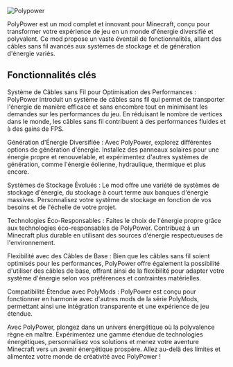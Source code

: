 ![Polypower](https://github.com/Fitarozz/PolyPower/assets/73397407/c6e803d3-53b9-4523-ac50-2c27886d1d95)





PolyPower est un mod complet et innovant pour Minecraft, conçu pour transformer votre expérience de jeu en un monde d'énergie diversifié et polyvalent. Ce mod propose un vaste éventail de fonctionnalités, allant des câbles sans fil avancés aux systèmes de stockage et de génération d'énergie variés.

## Fonctionnalités clés 

Système de Câbles sans Fil pour Optimisation des Performances : PolyPower introduit un système de câbles sans fil qui permet de transporter l'énergie de manière efficace et sans encombre tout en minimisant les demandes sur les performances du jeu. En réduisant le nombre de vertices dans le monde, les câbles sans fil contribuent à des performances fluides et à des gains de FPS.

Génération d'Énergie Diversifiée : Avec PolyPower, explorez différentes options de génération d'énergie. Installez des panneaux solaires pour une énergie propre et renouvelable, et expérimentez d'autres systèmes de génération, comme l'énergie éolienne, hydraulique, thermique et plus encore.

Systèmes de Stockage Évolués : Le mod offre une variété de systèmes de stockage d'énergie, du stockage à court terme aux banques d'énergie massives. Personnalisez votre système de stockage en fonction de vos besoins et de l'échelle de votre projet.

Technologies Éco-Responsables : Faites le choix de l'énergie propre grâce aux technologies éco-responsables de PolyPower. Contribuez à un Minecraft plus durable en utilisant des sources d'énergie respectueuses de l'environnement.

Flexibilité avec des Câbles de Base : Bien que les câbles sans fil soient optimisés pour les performances, PolyPower offre également la possibilité d'utiliser des câbles de base, offrant ainsi de la flexibilité pour adapter votre système d'énergie selon vos préférences et contraintes matérielles.

Compatibilité Étendue avec PolyMods : PolyPower est conçu pour fonctionner en harmonie avec d'autres mods de la série PolyMods, permettant ainsi une intégration transparente et une expérience de jeu étendue.

Avec PolyPower, plongez dans un univers énergétique où la polyvalence règne en maître. Expérimentez une gamme étendue de technologies énergétiques, personnalisez vos solutions et menez votre aventure Minecraft vers un avenir énergétique prospère. Allez au-delà des limites et alimentez votre monde de créativité avec PolyPower !




